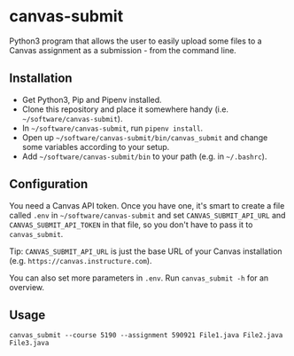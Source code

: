 # canvas-submit
Python3 program that allows the user to easily upload some files to a Canvas assignment as a submission - from the command line.

## Installation
- Get Python3, Pip and Pipenv installed.
- Clone this repository and place it somewhere handy (i.e. `~/software/canvas-submit`).
- In `~/software/canvas-submit`, run `pipenv install`.
- Open up `~/software/canvas-submit/bin/canvas_submit` and change some variables according to your setup.
- Add `~/software/canvas-submit/bin` to your path (e.g. in `~/.bashrc`).

## Configuration
You need a Canvas API token. Once you have one, it's smart to create a file called `.env` in `~/software/canvas-submit` and set `CANVAS_SUBMIT_API_URL` and `CANVAS_SUBMIT_API_TOKEN` in that file, so you don't have to pass it to `canvas_submit`.

Tip: `CANVAS_SUBMIT_API_URL` is just the base URL of your Canvas installation (e.g. `https://canvas.instructure.com`).

You can also set more parameters in `.env`. Run `canvas_submit -h` for an overview.

## Usage
`canvas_submit --course 5190 --assignment 590921 File1.java File2.java File3.java`
